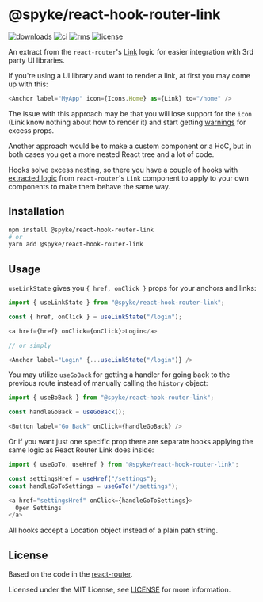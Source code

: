 # @spyke/react-hook-router-link

[![downloads](https://img.shields.io/npm/dm/@spyke/react-hook-router-link)](https://www.npmjs.com/package/@spyke/react-hook-router-link)
[![ci](https://github.com/the-spyke/spyke-react-hook-router-link/workflows/CI/badge.svg)](https://github.com/the-spyke/spyke-react-hook-router-link/actions?query=workflow%3ACI)
[![rms](https://img.shields.io/badge/RMS-0.3.0-blue)](https://github.com/the-spyke/rms)
[![license](https://img.shields.io/npm/l/@spyke/react-hook-router-link.svg)](https://github.com/the-spyke/spyke-react-hook-router-link/blob/master/LICENSE)

An extract from the `react-router`'s [Link](https://reactrouter.com/web/api/Link) logic for easier integration with 3rd party UI libraries.

If you're using a UI library and want to render a link, at first you may come up with this:

```js
<Anchor label="MyApp" icon={Icons.Home} as={Link} to="/home" />
```

The issue with this approach may be that you will lose support for the `icon` (Link know nothing about how to render it) and start getting [warnings](https://github.com/grommet/grommet/issues/2855#issuecomment-469430953) for excess props.

Another approach would be to make a custom component or a HoC, but in both cases you get a more nested React tree and a lot of code.

Hooks solve excess nesting, so there you have a couple of hooks with [extracted logic](https://github.com/ReactTraining/react-router/issues/7390) from `react-router`'s `Link` component to apply to your own components to make them behave the same way.

## Installation

```sh
npm install @spyke/react-hook-router-link
# or
yarn add @spyke/react-hook-router-link
```

## Usage

`useLinkState` gives you `{ href, onClick }` props for your anchors and links:

```js
import { useLinkState } from "@spyke/react-hook-router-link";

const { href, onClick } = useLinkState("/login");

<a href={href} onClick={onClick}>Login</a>

// or simply

<Anchor label="Login" {...useLinkState("/login")} />
```

You may utilize `useGoBack` for getting a handler for going back to the previous route instead of manually calling the `history` object:

```js
import { useBoBack } from "@spyke/react-hook-router-link";

const handleGoBack = useGoBack();

<Button label="Go Back" onClick={handleGoBack} />
```

Or if you want just one specific prop there are separate hooks applying the same logic as React Router Link does inside:

```js
import { useGoTo, useHref } from "@spyke/react-hook-router-link";

const settingsHref = useHref("/settings");
const handleGoToSettings = useGoTo("/settings");

<a href="settingsHref" onClick={handleGoToSettings}>
  Open Settings
</a>
```

All hooks accept a Location object instead of a plain path string.

## License

Based on the code in the [react-router](https://github.com/ReactTraining/react-router).

Licensed under the MIT License, see [LICENSE](LICENSE) for more information.
